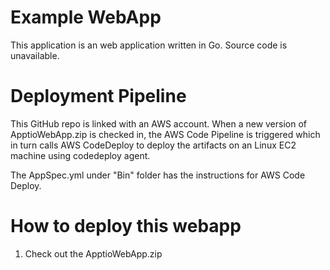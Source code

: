 # Example WebApp

This application is an  web application written in Go. Source code is unavailable.

# Deployment Pipeline

This GitHub repo is linked with an AWS account. When a new version of ApptioWebApp.zip is checked in, the AWS Code Pipeline is triggered which in turn calls AWS CodeDeploy to deploy the artifacts on an Linux EC2 machine using codedeploy agent.

The AppSpec.yml under "Bin" folder has the instructions for AWS Code Deploy.

# How to deploy this webapp

1. Check out the ApptioWebApp.zip


